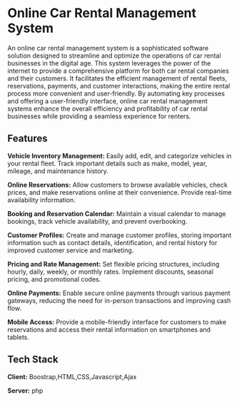 
# Online Car Rental Management System 

An online car rental management system is a sophisticated software solution designed to streamline and optimize the operations of car rental businesses in the digital age. This system leverages the power of the internet to provide a comprehensive platform for both car rental companies and their customers. It facilitates the efficient management of rental fleets, reservations, payments, and customer interactions, making the entire rental process more convenient and user-friendly. By automating key processes and offering a user-friendly interface, online car rental management systems enhance the overall efficiency and profitability of car rental businesses while providing a seamless experience for renters.

## Features

**Vehicle Inventory Management:**
 Easily add, edit, and categorize vehicles in your rental fleet. Track important details such as make, model, year, mileage, and maintenance history.

**Online Reservations:** Allow customers to browse available vehicles, check prices, and make reservations online at their convenience. Provide real-time availability information.

**Booking and Reservation Calendar:** Maintain a visual calendar to manage bookings, track vehicle availability, and prevent overbooking.

**Customer Profiles:** Create and manage customer profiles, storing important information such as contact details, identification, and rental history for improved customer service and marketing.

**Pricing and Rate Management:** Set flexible pricing structures, including hourly, daily, weekly, or monthly rates. Implement discounts, seasonal pricing, and promotional codes.

**Online Payments:** Enable secure online payments through various payment gateways, reducing the need for in-person transactions and improving cash flow.

**Mobile Access:** Provide a mobile-friendly interface for customers to make reservations and access their rental information on smartphones and tablets.


## Tech Stack

**Client:** Boostrap,HTML,CSS,Javascript,Ajax

**Server:** php

